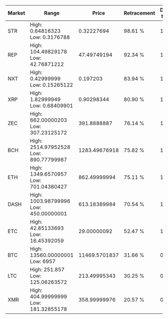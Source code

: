 | Market | Range | Price| Retracement | Doubles to 50% |
| --- | --- | --- | --- | --- |
| STR | High: 0.64816323<br />Low: 0.3176788 | 0.32227694 | 98.61 % | 1.50 |
| REP | High: 104.49829178<br />Low: 42.76871212 | 47.49749194 | 92.34 % | 1.55 |
| NXT | High: 0.42999999<br />Low: 0.15265122 | 0.197203 | 83.94 % | 1.48 |
| XRP | High: 1.82999949<br />Low: 0.68409901 | 0.90298344 | 80.90 % | 1.39 |
| ZEC | High: 662.00000203<br />Low: 307.23125172 | 391.8888887 | 76.14 % | 1.24 |
| BCH | High: 2514.97952528<br />Low: 890.77799987 | 1283.49676918 | 75.82 % | 1.33 |
| ETH | High: 1349.6570957<br />Low: 701.04380427 | 862.49999994 | 75.11 % | 1.19 |
| DASH | High: 1003.98799996<br />Low: 450.00000001 | 613.18389984 | 70.54 % | 1.19 |
| ETC | High: 42.85133693<br />Low: 16.45392059 | 29.00000092 | 52.47 % | 1.02 |
| BTC | High: 13560.00000001<br />Low: 6957 | 11469.5701837 | 31.66 % | 0.00 |
| LTC | High: 251.857<br />Low: 125.06263572 | 213.49995343 | 30.25 % | 0.00 |
| XMR | High: 404.99999999<br />Low: 181.32855178 | 358.99999976 | 20.57 % | 0.00 |
